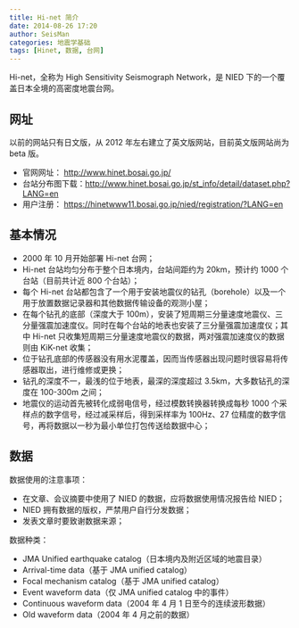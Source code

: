```yaml
---
title: Hi-net 简介
date: 2014-08-26 17:20
author: SeisMan
categories: 地震学基础
tags: [Hinet, 数据, 台网]
---
```


Hi-net，全称为 High Sensitivity Seismograph Network，是 NIED 下的一个覆盖日本全境的高密度地震台网。

<!--more-->

## 网址

以前的网站只有日文版，从 2012 年左右建立了英文版网站，目前英文版网站尚为 beta 版。

- 官网网址： <http://www.hinet.bosai.go.jp/>
- 台站分布图下载：<http://www.hinet.bosai.go.jp/st_info/detail/dataset.php?LANG=en>
- 用户注册： <https://hinetwww11.bosai.go.jp/nied/registration/?LANG=en>

## 基本情况

-   2000 年 10 月开始部署 Hi-net 台网；
-   Hi-net 台站均匀分布于整个日本境内，台站间距约为 20km，预计约 1000 个台站（目前共计近 800 个台站）；
-   每个 Hi-net 台站都包含了一个用于安装地震仪的钻孔（borehole）以及一个用于放置数据记录器和其他数据传输设备的观测小屋；
-   在每个钻孔的底部（深度大于 100m），安装了短周期三分量速度地震仪、三分量强震加速度仪。同时在每个台站的地表也安装了三分量强震加速度仪；其中 Hi-net 只收集短周期三分量速度地震仪的数据，两对强震加速度仪的数据则由 KiK-net 收集；
-   位于钻孔底部的传感器没有用水泥覆盖，因而当传感器出现问题时很容易将传感器取出，进行维修或更换；
-   钻孔的深度不一，最浅的位于地表，最深的深度超过 3.5km，大多数钻孔的深度在 100-300m 之间；
-   地震仪的运动首先被转化成弱电信号，经过模数转换器转换成每秒 1000 个采样点的数字信号，经过减采样后，得到采样率为 100Hz、27 位精度的数字信号，再将数据以一秒为最小单位打包传送给数据中心；

## 数据

数据使用的注意事项：

-   在文章、会议摘要中使用了 NIED 的数据，应将数据使用情况报告给 NIED；
-   NIED 拥有数据的版权，严禁用户自行分发数据；
-   发表文章时要致谢数据来源；

数据种类：

-   JMA Unified earthquake catalog（日本境内及附近区域的地震目录）
-   Arrival-time data（基于 JMA unified catalog）
-   Focal mechanism catalog（基于 JMA unified catalog）
-   Event waveform data（仅 JMA unified catalog 中的事件）
-   Continuous waveform data（2004 年 4 月 1 日至今的连续波形数据）
-   Old waveform data（2004 年 4 月之前的数据）
